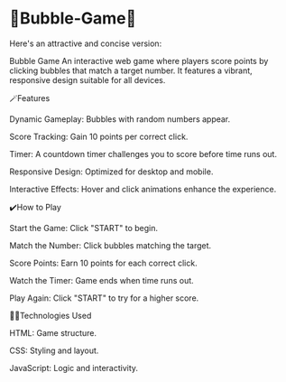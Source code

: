 # 🌟Bubble-Game🌟
Here's an attractive and concise version:

Bubble Game An interactive web game where players score points by clicking bubbles that match a target number. It features a vibrant, responsive design suitable for all devices.

🪄Features

Dynamic Gameplay: Bubbles with random numbers appear.

Score Tracking: Gain 10 points per correct click.

Timer: A countdown timer challenges you to score before time runs out.

Responsive Design: Optimized for desktop and mobile.

Interactive Effects: Hover and click animations enhance the experience.


✔️How to Play

Start the Game: Click "START" to begin.

Match the Number: Click bubbles matching the target.

Score Points: Earn 10 points for each correct click.

Watch the Timer: Game ends when time runs out.

Play Again: Click "START" to try for a higher score.


🧑‍💻Technologies Used

HTML: Game structure.

CSS: Styling and layout.

JavaScript: Logic and interactivity.
